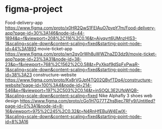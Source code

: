 # figma-project
Food-delivery-app
https://www.figma.com/proto/x0HR2QwS1FEIAuO7pvpY7m/Food-delivery-app?page-id=30%3A146&node-id=44-1894&p=f&viewport=208%2C116%2C0.16&t=Aiyqyrt6UMnzHIS3-1&scaling=scale-down&content-scaling=fixed&starting-point-node-id=44%3A1893
movie-ticket-app
https://www.figma.com/proto/wn2qv0rWh8uWWZhaZD3dz9/movie-ticket-app?page-id=23%3A31&node-id=38-23&p=f&viewport=768%2C1562%2C0.58&t=PyXkpf9dSpFxPwaR-1&scaling=scale-down&content-scaling=fixed&starting-point-node-id=38%3A23
constructure-website
https://www.figma.com/proto/Kx8rVGJpf4TQ02QByfTDq4/constructure-website?page-id=100%3A4&node-id=214-546&p=f&viewport=197%2C503%2C0.14&t=inSOQL3E2UfpWlQB-1&scaling=scale-down&content-scaling=fixed
Nike Alphafly 3 shoes web design
https://www.figma.com/proto/cGo1H7G77TZhsBjec7RFy9/Untitled?page-id=0%3A1&node-id=8-16&viewport=975%2C245%2C0.32&t=N4RnHfEBuiW4EwlX-1&scaling=scale-down&content-scaling=fixed&starting-point-node-id=8%3A16

